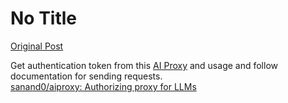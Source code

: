 # No Title

[Original Post](https://discourse.onlinedegree.iitm.ac.in/t/164277/380)

<p>Get authentication token from this <a href="https://aiproxy.sanand.workers.dev/" rel="noopener nofollow ugc">AI Proxy</a> and usage and follow documentation for sending requests.<br>
<a href="https://github.com/sanand0/aiproxy" rel="noopener nofollow ugc">sanand0/aiproxy: Authorizing proxy for LLMs</a></p>